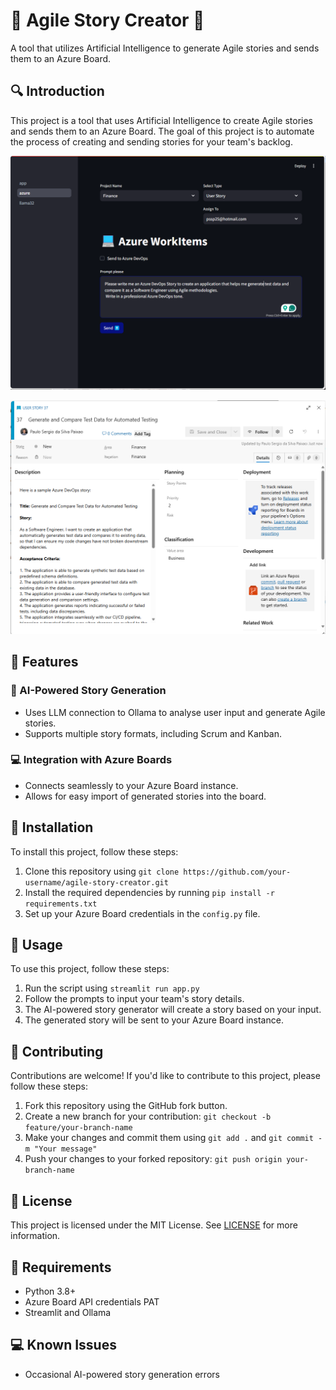 # 🚀 Agile Story Creator 📝

A tool that utilizes Artificial Intelligence to generate Agile stories and sends them to an Azure Board.

## 🔍 Introduction

This project is a tool that uses Artificial Intelligence to create Agile stories and sends them to an Azure Board. The goal of this project is to automate the process of creating and sending stories for your team's backlog.

![Azure Stories](.\images\azure-stories-1.png)

![Azure Stories at Azure DevOps](.\images\azure-stories-2.png)

## 🤔 Features

### 📝 AI-Powered Story Generation

- Uses LLM connection to Ollama to analyse user input and generate Agile stories.
- Supports multiple story formats, including Scrum and Kanban.

### 💻 Integration with Azure Boards

- Connects seamlessly to your Azure Board instance.
- Allows for easy import of generated stories into the board.

## 🚀 Installation

To install this project, follow these steps:

1. Clone this repository using `git clone https://github.com/your-username/agile-story-creator.git`
2. Install the required dependencies by running `pip install -r requirements.txt`
3. Set up your Azure Board credentials in the `config.py` file.

## 📝 Usage

To use this project, follow these steps:

1. Run the script using `streamlit run app.py`
2. Follow the prompts to input your team's story details.
3. The AI-powered story generator will create a story based on your input.
4. The generated story will be sent to your Azure Board instance.

## 🤝 Contributing

Contributions are welcome! If you'd like to contribute to this project, please follow these steps:

1. Fork this repository using the GitHub fork button.
2. Create a new branch for your contribution: `git checkout -b feature/your-branch-name`
3. Make your changes and commit them using `git add .` and `git commit -m "Your message"`
4. Push your changes to your forked repository: `git push origin your-branch-name`

## 📝 License

This project is licensed under the MIT License. See [LICENSE](http://localhost:8501/LICENSE) for more information.

## 🚀 Requirements

- Python 3.8+
- Azure Board API credentials PAT
- Streamlit and Ollama

## 💻 Known Issues

- Occasional AI-powered story generation errors
